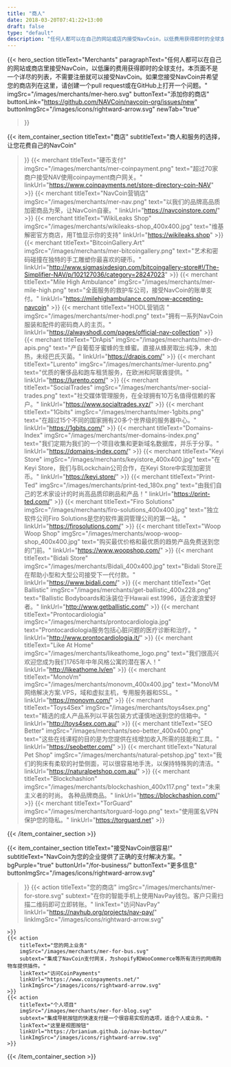 ```yaml
---
title: "商人"
date: 2018-03-20T07:41:22+13:00
draft: false
type: "default"
description: "任何人都可以在自己的网站或店内接受NavCoin，以低费用获得即时的全球支付。"
---
```

{{< hero_section
titleText="Merchants"
paragraphText="任何人都可以在自己的网站或商店里接受NavCoin，以低廉的费用获得即时的全球支付。本页面不是一个详尽的列表，不需要注册就可以接受NavCoin。如果您接受NavCoin并希望您的商店列在这里，请创建一个pull request或在GitHub上打开一个问题。"
imgSrc="/images/merchants/mer-hero.svg"
buttonText="添加你的商店"
buttonLink="https://github.com/NAVCoin/navcoin-org/issues/new"
buttonImgSrc="/images/icons/rightward-arrow.svg"
newTab="true"
>}}


{{< item_container_section
    titleText="商店"
    subtitleText="商人和服务的选择，让您花费自己的NavCoin"
>}}
    {{< merchant
        titleText="硬币支付"
        imgSrc="/images/merchants/mer-coinpayment.png"
        text="超过70家商户接受NAV使用coinpayment商户网关。"
        linkUrl="https://www.coinpayments.net/store-directory-coin-NAV"
    >}}
    {{< merchant
        titleText="NavCoin营销店"
        imgSrc="/images/merchants/mer-nav.png"
        text="以我们的品牌高品质加密商品为荣，让NavCoin自豪。"
        linkUrl="https://navcoinstore.com/"
    >}}
    {{< merchant
        titleText="WikiLeaks Shop"
        imgSrc="/images/merchants/wikileaks-shop_400x400.jpg"
        text="维基解密官方商店，用T恤显示你的支持"
        linkUrl="https://wikileaks.shop"
    >}}
    {{< merchant
        titleText="BitcoinGallery.Art"
        imgSrc="/images/merchants/mer-bitcoingallery.png"
        text="艺术和密码碰撞在独特的手工雕塑你最喜欢的硬币。"
        linkUrl="http://www.sigmasixdesign.com/bitcoingallery-store#!/The-Simplifier-NAV/p/102127036/category=28247023"
    >}}
    {{< merchant
        titleText="Mile High Ambulance"
        imgSrc="/images/merchants/mer-mile-high.png"
        text="全面服务的救护车公司，接受NavCoin的账单支付。"
        linkUrl="https://milehighambulance.com/now-accepting-navcoin"
    >}}
    {{< merchant
        titleText="HODL营销店 "
        imgSrc="/images/merchants/mer-hodl.png"
        text="拥有一系列NavCoin服装和配件的密码商人的主页。"
        linkUrl="https://alwayshodl.com/pages/official-nav-collection"
    >}}
    {{< merchant
        titleText="DrApis"
        imgSrc="/images/merchants/mer-dr-apis.png"
        text="产自葡萄牙蜜蜂的生蜂蜜。直接从蜂房取出:纯净，未加热，未经巴氏灭菌。"
        linkUrl="https://drapis.com/"
    >}}
    {{< merchant
        titleText="Lurento"
        imgSrc="/images/merchants/mer-lurento.png"
        text="优质的奢侈品和跑车租赁服务，在欧洲和阿联酋提供。"
        linkUrl="https://lurento.com/"
    >}}
    {{< merchant
        titleText="SocialTrades"
        imgSrc="/images/merchants/mer-social-trades.png"
        text="社交媒体管理服务，在全球拥有10万名值得信赖的客户。"
        linkUrl="https://www.socialtrades.xyz/"
    >}}
    {{< merchant
        titleText="1Gbits"
        imgSrc="/images/merchants/mer-1gbits.png"
        text="在超过15个不同的国家拥有20多个世界级的服务器中心。"
        linkUrl="https://1gbits.com/"
    >}}
    {{< merchant
        titleText="Domains-Index"
        imgSrc="/images/merchants/mer-domains-index.png"
        text="我们定期为我们的一个项目收集和更新域名数据库，并乐于分享。"
        linkUrl="https://domains-index.com/"
    >}}
    {{< merchant
        titleText="Keyi Store"
        imgSrc="/images/merchants/keyistore_400x400.jpg"
        text="在Keyi Store，我们与BLockchain公司合作，在Keyi Store中实现加密货币。"
        linkUrl="https://keyi.store/"
    >}}
    {{< merchant
        titleText="Print-Ted"
        imgSrc="/images/merchants/print-ted_180x.png"
        text="由我们自己的艺术家设计的时尚高品质印刷品和产品！"
        linkUrl="https://print-ted.com/"
    >}}
    {{< merchant
        titleText="Firo Solutions"
        imgSrc="/images/merchants/firo-solutions_400x400.jpg"
        text="独立软件公司Firo Solutions是您的软件漏洞管理公司的第一站。"
        linkUrl="https://firosolutions.com/"
    >}}
    {{< merchant
        titleText="Woop Woop Shop"
        imgSrc="/images/merchants/woop-woop-shop_400x400.jpg"
        text="购买最优价格和最优质的趋势产品免费送到您的门前。"
        linkUrl="https://www.woopshop.com/"
    >}}
    {{< merchant
        titleText="Bidali Store"
        imgSrc="/images/merchants/Bidali_400x400.jpg"
        text="Bidali Store正在帮助小型和大型公司接受下一代付款。"
        linkUrl="https://www.bidali.com/"
    >}}
    {{< merchant
        titleText="Get Ballistic"
        imgSrc="/images/merchants/get-ballistic_400x228.png"
        text="Ballistic Bodyboards和泳装位于Hawaii est.1996，适合波浪爱好者。"
        linkUrl="http://www.getballistic.com/"
    >}}
    {{< merchant
        titleText="Prontocardiologia"
        imgSrc="/images/merchants/prontocardiologia.jpg"
        text="Prontocardiologia服务包括心脏问题的医疗诊断和治疗。"
        linkUrl="http://www.prontocardiologia.it/"
    >}}
    {{< merchant
        titleText="Like At Home"
        imgSrc="/images/merchants/likeathome_logo.png"
        text="我们很高兴欢迎您成为我们1765年中年风格公寓的潜在客人！"
        linkUrl="http://likeathome.lv/en"
    >}}
    {{< merchant
        titleText="MonoVm"
        imgSrc="/images/merchants/monovm_400x400.jpg"
        text="MonoVM网络解决方案.VPS，域和虚拟主机，专用服务器和SSL。"
        linkUrl="https://monovm.com/"
    >}}
    {{< merchant
        titleText="Toys4Sex"
        imgSrc="/images/merchants/toys4sex.png"
        text="精选的成人产品系列以平装包装方式谨慎地送到您的信箱中。"
        linkUrl="http://toys4sex.com.au/"
    >}}
    {{< merchant
        titleText="SEO Better"
        imgSrc="/images/merchants/seo-better_400x400.png"
        text="这些在线课程的目的是为您提供在线增加收入所需的技能和工具。"
        linkUrl="https://seobetter.com/"
    >}}
    {{< merchant
        titleText="Natural Pet Shop"
        imgSrc="/images/merchants/natural-petshop.jpg"
        text="我们的狗床有柔软的衬垫侧面，可以很容易地手洗，以保持特殊狗的清洁。"
        linkUrl="https://naturalpetshop.com.au/"
    >}}
    {{< merchant
        titleText="Blockchashion"
        imgSrc="/images/merchants/blockchashion_400x117.png"
        text="未来主义者的时尚。 各种品牌商品。"
        linkUrl="https://blockchashion.com/"
    >}}
    {{< merchant
        titleText="TorGuard"
        imgSrc="/images/merchants/torguard-logo.png"
        text="使用匿名VPN保护您的隐私。"
        linkUrl="https://torguard.net"
    >}}

{{< /item_container_section >}}

{{< item_container_section
    titleText="接受NavCoin很容易!"
    subtitleText="NavCoin为您的企业提供了正确的支付解决方案。"
    bgPurple="true"
    buttonUrl="/for-business/"
    buttonText="更多信息"
    buttonImgSrc="/images/icons/rightward-arrow.svg"
>}}
    {{< action
        titleText="您的商店"
        imgSrc="/images/merchants/mer-for-store.svg"
        subtext="在你的智能手机上使用NavPay钱包。客户只需扫描二维码即可立即转账。"
        linkText="访问NavPay"
        linkUrl="https://navhub.org/projects/nav-pay/"
        linkImgSrc="/images/icons/rightward-arrow.svg"

    >}}
    {{< action
        titleText="您的网上业务"
        imgSrc="/images/merchants/mer-for-bus.svg"
        subtext="集成了NavCoin支付网关，为shopify和WooCommerce等所有流行的网络购物车提供插件。"
        linkText="访问CoinPayments"
        linkUrl="https://www.coinpayments.net/"
        linkImgSrc="/images/icons/rightward-arrow.svg"
    >}}
    {{< action                 
        titleText="个人项目"
        imgSrc="/images/merchants/mer-for-blog.svg"
        subtext="集成导航按钮的快速支付是一个很容易实现的选项，适合个人或业务。"
        linkText="这里是视图按钮"
        linkUrl="https://brianium.github.io/nav-button/"
        linkImgSrc="/images/icons/rightward-arrow.svg"
    >}}
{{< /item_container_section >}}
